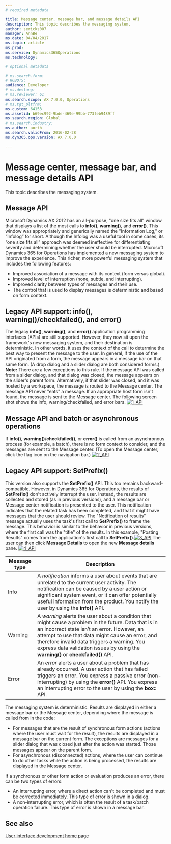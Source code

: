 ```yaml
---
# required metadata

title: Message center, message bar, and message details API
description: This topic describes the messaging system.
author: sericks007
manager: AnnBe
ms.date: 04/04/2017
ms.topic: article
ms.prod: 
ms.service: Dynamics365Operations
ms.technology: 

# optional metadata

# ms.search.form: 
# ROBOTS: 
audience: Developer
# ms.devlang: 
# ms.reviewer: 61
ms.search.scope: AX 7.0.0, Operations
# ms.tgt_pltfrm: 
ms.custom: 64153
ms.assetid: b69ec992-9bde-469e-99bb-773feb9489ff
ms.search.region: Global
# ms.search.industry: 
ms.author: aorth
ms.search.validFrom: 2016-02-28
ms.dyn365.ops.version: AX 7.0.0

---
```


# Message center, message bar, and message details API

This topic describes the messaging system.

Message API
-----------

Microsoft Dynamics AX 2012 has an all-purpose, "one size fits all" window that displays a list of the most calls to **info()**, **warning()**, and **error()**. This window was appropriately and generically named the "Information Log," or “Infolog” for short. Although the Infolog was a useful tool in some cases, its “one size fits all” approach was deemed ineffective for differentiating severity and determining whether the user should be interrupted. Microsoft Dynamics 365 for Operations has implemented a new messaging system to improve the experience. This richer, more powerful messaging system that includes the following features:

-   Improved association of a message with its context (form versus global).
-   Improved level of interruption (none, subtle, and interrupting).
-   Improved clarity between types of messages and their use.
-   The control that is used to display messages is deterministic and based on form context.

## Legacy API support: info(), warning()/checkfailed(), and error()
The legacy **info()**, **warning()**, and **error()** application programming interfaces (APIs) are still supported. However, they now sit upon the framework's new messaging system, and their destination is deterministic. In other words, it uses the context of the call to determine the best way to present the message to the user. In general, if the use of the API originated from a form, the message appears in a message bar on that same form. (A drop dialog and a slider dialog are both considered forms.) **Note:** There are a few exceptions to this rule. If the message API was called from a slider dialog, and that dialog was closed, the message appears on the slider's parent form. Alternatively, if that slider was closed, and it was hosted by a workspace, the message is routed to the Message center. The message API never "eats" a message. If an appropriate host form isn't found, the message is sent to the Message center. The following screen shot shows the info, warning/checkfailed, and error bars. [![1\_API](./media/1_api.jpg)](./media/1_api.jpg)

## Message API and batch or asynchronous operations
If **info()**, **warning()**/**checkfailed()**, or **error()** is called from an asynchronous process (for example, a batch), there is no form context to consider, and the messages are sent to the Message center. (To open the Message center, click the flag icon on the navigation bar.) [![2\_API](./media/2_api.png)](./media/2_api.png)

## Legacy API support: SetPrefix()
This version also supports the **SetPrefix()** API. This too remains backward-compatible. However, in Dynamics 365 for Operations, the results of **SetPrefix()** don't actively interrupt the user. Instead, the results are collected and stored (as in previous versions), and a message bar or Message center notification is presented to the user. This notification indicates that the related task has been completed, and that it might have messages that the user should review. The "Notification of results" message actually uses the task's first call to **SetPrefix()** to frame the message. This behavior is similar to the behavior in previous versions, where the first call was the "title" of the results. In this example, "Posting Results" comes from the application's first call to **SetPrefix()**.[![3\_API](./media/3_api.png)](./media/3_api.png) The user can then click **Message Details** to open the new **Message details** pane. [![4\_API](./media/4_api.png)](./media/4_api.png)

| Message type | Description                                                                                                                                                                                                                                                                                                                                  |
|--------------|----------------------------------------------------------------------------------------------------------------------------------------------------------------------------------------------------------------------------------------------------------------------------------------------------------------------------------------------|
| Info         | A *notification* informs a user about events that are unrelated to the current user activity. The notification can be caused by a user action or significant system event, or it can offer potentially useful information from the product. You notify the user by using the **info()** API.                                                 |
| Warning      | A *warning* alerts the user about a condition that might cause a problem in the future. Data that is in an incorrect state isn’t an error. However, an attempt to use that data might cause an error, and therefore invalid data triggers a warning. You express data validation issues by using the **warning()** or **checkfailed()** API. |
| Error        | An *error* alerts a user about a problem that has already occurred. A user action that has failed triggers an error. You express a passive error (non-interrupting) by using the **error()** API. You express an interrupting error to the user by using the **box::** API.                                                                  |

The messaging system is deterministic. Results are displayed in either a message bar or the Message center, depending where the message is called from in the code:

-   For messages that are the result of synchronous form actions (actions where the user must wait for the result), the results are displayed in a message bar on the current form. The exceptions are messages for a slider dialog that was closed just after the action was started. Those messages appear on the parent form.
-   For asynchronous (disconnected) actions, where the user can continue to do other tasks while the action is being processed, the results are displayed in the Message center.

If a synchronous or other form action or evaluation produces an error, there can be two types of errors:

-   An interrupting error, where a direct action can't be completed and must be corrected immediately. This type of error is shown in a dialog.
-   A non-interrupting error, which is often the result of a task/batch operation failure. This type of error is shown in a message bar.


See also
--------

[User interface development home page](user-interface-development-home-page.md)

